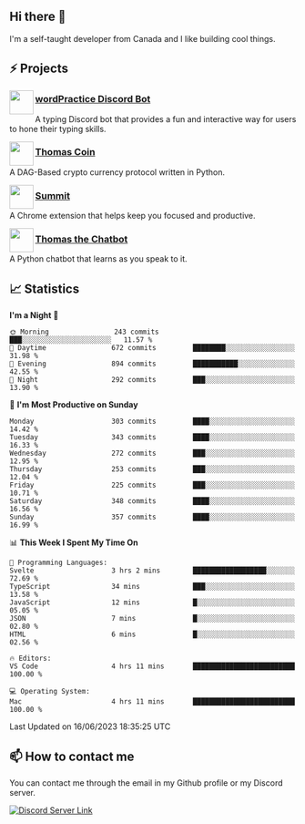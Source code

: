 <h2>Hi there 👋</h2>

<p>I'm a self-taught developer from Canada and I like building cool things.</p>

<h2>⚡ Projects</h2>

<img align="left" src="https://i.imgur.com/BIzs17V.png" width="42" height="42" />
<h3><a target="_blank" href="https://wordpractice.principle.sh/">wordPractice Discord Bot</a></h3>
<p>A typing Discord bot that provides a fun and interactive way for users to hone their typing skills.</p>

<img align="left" src="https://i.imgur.com/4FdQpgN.png" width="42" height="42" />
<h3><a href="https://github.com/principle105/thomas-coin">Thomas Coin</a></h3>
<p>A DAG-Based crypto currency protocol written in Python.</p>

<img align="left" src="https://i.imgur.com/Ly8Atho.png" width="42" height="42" />
<h3><a href="https://summit.sh/">Summit</a></h3>
<p>A Chrome extension that helps keep you focused and productive.</p>

<img align="left" src="https://i.imgur.com/hA9YF2s.png" width="42" height="42" />
<h3><a href="https://github.com/principle105/thomasthechatbot">Thomas the Chatbot</a></h3>
<p>A Python chatbot that learns as you speak to it.</p>

<h2>📈 Statistics</h2>

<!--START_SECTION:waka-->
**I'm a Night 🦉** 

```text
🌞 Morning                243 commits         ███░░░░░░░░░░░░░░░░░░░░░░   11.57 % 
🌆 Daytime                672 commits         ████████░░░░░░░░░░░░░░░░░   31.98 % 
🌃 Evening                894 commits         ███████████░░░░░░░░░░░░░░   42.55 % 
🌙 Night                  292 commits         ███░░░░░░░░░░░░░░░░░░░░░░   13.90 % 
```
📅 **I'm Most Productive on Sunday** 

```text
Monday                   303 commits         ████░░░░░░░░░░░░░░░░░░░░░   14.42 % 
Tuesday                  343 commits         ████░░░░░░░░░░░░░░░░░░░░░   16.33 % 
Wednesday                272 commits         ███░░░░░░░░░░░░░░░░░░░░░░   12.95 % 
Thursday                 253 commits         ███░░░░░░░░░░░░░░░░░░░░░░   12.04 % 
Friday                   225 commits         ███░░░░░░░░░░░░░░░░░░░░░░   10.71 % 
Saturday                 348 commits         ████░░░░░░░░░░░░░░░░░░░░░   16.56 % 
Sunday                   357 commits         ████░░░░░░░░░░░░░░░░░░░░░   16.99 % 
```


📊 **This Week I Spent My Time On** 

```text
💬 Programming Languages: 
Svelte                   3 hrs 2 mins        ██████████████████░░░░░░░   72.69 % 
TypeScript               34 mins             ███░░░░░░░░░░░░░░░░░░░░░░   13.58 % 
JavaScript               12 mins             █░░░░░░░░░░░░░░░░░░░░░░░░   05.05 % 
JSON                     7 mins              █░░░░░░░░░░░░░░░░░░░░░░░░   02.80 % 
HTML                     6 mins              █░░░░░░░░░░░░░░░░░░░░░░░░   02.56 % 

🔥 Editors: 
VS Code                  4 hrs 11 mins       █████████████████████████   100.00 % 

💻 Operating System: 
Mac                      4 hrs 11 mins       █████████████████████████   100.00 % 
```


 Last Updated on 16/06/2023 18:35:25 UTC
<!--END_SECTION:waka-->

<h2>📫 How to contact me</h2>

You can contact me through the email in my Github profile or my Discord server.

[![Discord Server Link](https://dcbadge.vercel.app/api/server/DHnk46C)](https://discord.gg/DHnk46C)

